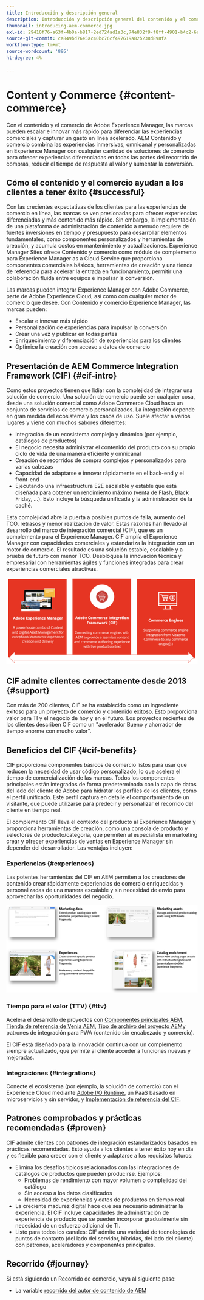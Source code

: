 ```yaml
---
title: Introducción y descripción general
description: Introducción y descripción general del contenido y el comercio. Experience Manager Commerce Integration Framework (CIF) es el patrón recomendado por el Adobe para integrar y ampliar los servicios de comercio de Adobe Commerce y otras soluciones de comercio de terceros con el Experience Cloud.
thumbnail: introducing-aem-commerce.jpg
exl-id: 29410f76-a63f-4b0a-b817-2ed724ad1a3c,74e832f9-f8ff-4901-b4c2-6a2862c51411
source-git-commit: ca849bd76e5ac40bc76cf497619a82b238d898fa
workflow-type: tm+mt
source-wordcount: '895'
ht-degree: 4%

---
```


# Content y Commerce {#content-commerce}

Con el contenido y el comercio de Adobe Experience Manager, las marcas pueden escalar e innovar más rápido para diferenciar las experiencias comerciales y capturar un gasto en línea acelerado. AEM Contenido y comercio combina las experiencias inmersivas, omnicanal y personalizadas en Experience Manager con cualquier cantidad de soluciones de comercio para ofrecer experiencias diferenciadas en todas las partes del recorrido de compras, reducir el tiempo de respuesta al valor y aumentar la conversión.

## Cómo el contenido y el comercio ayudan a los clientes a tener éxito {#successful}

Con las crecientes expectativas de los clientes para las experiencias de comercio en línea, las marcas se ven presionadas para ofrecer experiencias diferenciadas y más contenido más rápido. Sin embargo, la implementación de una plataforma de administración de contenido a menudo requiere de fuertes inversiones en tiempo y presupuesto para desarrollar elementos fundamentales, como componentes personalizados y herramientas de creación, y acumula costos en mantenimiento y actualizaciones. Experience Manager Sites ofrece Contenido y comercio como módulo de complemento para Experience Manager as a Cloud Service que proporciona componentes comerciales básicos, herramientas de creación y una tienda de referencia para acelerar la entrada en funcionamiento, permitir una colaboración fluida entre equipos e impulsar la conversión.

Las marcas pueden integrar Experience Manager con Adobe Commerce, parte de Adobe Experience Cloud, así como con cualquier motor de comercio que desee. Con Contenido y comercio Experience Manager, las marcas pueden:

* Escalar e innovar más rápido
* Personalización de experiencias para impulsar la conversión
* Crear una vez y publicar en todas partes
* Enriquecimiento y diferenciación de experiencias para los clientes
* Optimice la creación con acceso a datos de comercio

## Presentación de AEM Commerce Integration Framework (CIF) {#cif-intro}

Como estos proyectos tienen que lidiar con la complejidad de integrar una solución de comercio. Una solución de comercio puede ser cualquier cosa, desde una solución comercial como Adobe Commerce Cloud hasta un conjunto de servicios de comercio personalizados. La integración depende en gran medida del ecosistema y los casos de uso. Suele afectar a varios lugares y viene con muchos sabores diferentes:

* Integración de un ecosistema complejo y dinámico (por ejemplo, catálogos de productos)
* El negocio necesita administrar el contenido del producto con su propio ciclo de vida de una manera eficiente y omnicanal
* Creación de recorridos de compra complejos y personalizados para varias cabezas
* Capacidad de adaptarse e innovar rápidamente en el back-end y el front-end
* Ejecutando una infraestructura E2E escalable y estable que está diseñada para obtener un rendimiento máximo (venta de Flash, Black Friday, ...). Esto incluye la búsqueda unificada y la administración de la caché.

Esta complejidad abre la puerta a posibles puntos de falla, aumento del TCO, retrasos y menor realización de valor. Estas razones han llevado al desarrollo del marco de integración comercial (CIF), que es un complemento para el Experience Manager. CIF amplía el Experience Manager con capacidades comerciales y estandariza la integración con un motor de comercio. El resultado es una solución estable, escalable y a prueba de futuro con menor TCO. Desbloquea la innovación técnica y empresarial con herramientas ágiles y funciones integradas para crear experiencias comerciales atractivas.

![Elementos del CIF](./assets/CIF/CIF_Overview.png)

## CIF admite clientes correctamente desde 2013 {#support}

Con más de 200 clientes, CIF se ha establecido como un ingrediente exitoso para un proyecto de comercio y contenido exitoso. Esto proporciona valor para TI y el negocio de hoy y en el futuro. Los proyectos recientes de los clientes describen CIF como un &quot;acelerador Bueno y ahorrador de tiempo enorme con mucho valor&quot;.

## Beneficios del CIF {#cif-benefits}

CIF proporciona componentes básicos de comercio listos para usar que reducen la necesidad de usar código personalizado, lo que acelera el tiempo de comercialización de las marcas. Todos los componentes principales están integrados de forma predeterminada con la capa de datos del lado del cliente de Adobe para hidratar los perfiles de los clientes, como el perfil unificado. Este perfil captura en detalle el comportamiento de un visitante, que puede utilizarse para predecir y personalizar el recorrido del cliente en tiempo real.

El complemento CIF lleva el contexto del producto al Experience Manager y proporciona herramientas de creación, como una consola de producto y selectores de producto/categoría, que permiten al especialista en marketing crear y ofrecer experiencias de ventas en Experience Manager sin depender del desarrollador. Las ventajas incluyen:

### Experiencias {#experiences}

Las potentes herramientas del CIF en AEM permiten a los creadores de contenido crear rápidamente experiencias de comercio enriquecidas y personalizadas de una manera escalable y sin necesidad de envío para aprovechar las oportunidades del negocio.

![Elementos del CIF](./assets/CIF/CIF_Product_Experience_Management.png)

### Tiempo para el valor (TTV) {#ttv}

Acelera el desarrollo de proyectos con [Componentes principales AEM](https://www.aemcomponents.dev/), [Tienda de referencia de Venia AEM](https://github.com/adobe/aem-cif-guides-venia), [Tipo de archivo del proyecto AEM](https://experienceleague.adobe.com/docs/experience-manager-core-components/using/developing/archetype/overview.html?lang=es)y patrones de integración para PWA (contenido sin encabezado y comercio).

El CIF está diseñado para la innovación continua con un complemento siempre actualizado, que permite al cliente acceder a funciones nuevas y mejoradas.

### Integraciones {#integrations}

Conecte el ecosistema (por ejemplo, la solución de comercio) con el Experience Cloud mediante  [Adobe I/O Runtime](https://www.adobe.io/apis/experienceplatform/runtime.html), un PaaS basado en microservicios y sin servidor, y [Implementación de referencia del CIF](https://github.com/adobe/commerce-cif-graphql-integration-reference).

## Patrones comprobados y prácticas recomendadas {#proven}

CIF admite clientes con patrones de integración estandarizados basados en prácticas recomendadas. Esto ayuda a los clientes a tener éxito hoy en día y es flexible para crecer con el cliente y adaptarse a los requisitos futuros:

* Elimina los desafíos típicos relacionados con las integraciones de catálogos de productos que pueden producirse. Ejemplos:
   * Problemas de rendimiento con mayor volumen o complejidad del catálogo
   * Sin acceso a los datos clasificados
   * Necesidad de experiencias y datos de productos en tiempo real
* La creciente madurez digital hace que sea necesario administrar la experiencia. El CIF incluye capacidades de administración de experiencia de producto que se pueden incorporar gradualmente sin necesidad de un esfuerzo adicional de TI.
* Listo para todos los canales: CIF admite una variedad de tecnologías de puntos de contacto (del lado del servidor, híbridas, del lado del cliente) con patrones, aceleradores y componentes principales.

## Recorrido {#journey}

Si está siguiendo un Recorrido de comercio, vaya al siguiente paso:

* La variable [recorrido del autor de contenido de AEM](/help/commerce-cloud/commerce-journeys/aem-commerce-content-author/getting-started.md)

